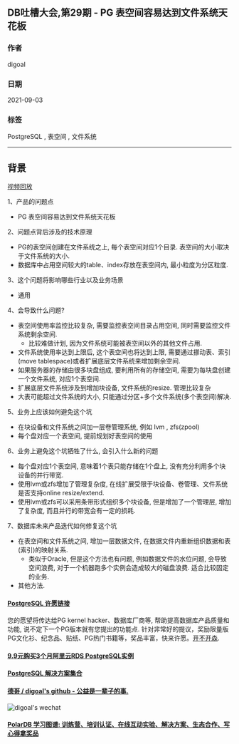## DB吐槽大会,第29期 - PG 表空间容易达到文件系统天花板  
  
### 作者  
digoal  
  
### 日期  
2021-09-03  
  
### 标签  
PostgreSQL , 表空间 , 文件系统   
  
----  
  
## 背景  
[视频回放](https://www.bilibili.com/video/BV1v44y187WQ/)  
  
1、产品的问题点  
- PG 表空间容易达到文件系统天花板  
  
2、问题点背后涉及的技术原理  
- PG的表空间创建在文件系统之上, 每个表空间对应1个目录. 表空间的大小取决于文件系统的大小.   
- 数据库中占用空间较大的table、index存放在表空间内, 最小粒度为分区粒度.   
  
3、这个问题将影响哪些行业以及业务场景  
- 通用  
  
4、会导致什么问题?  
- 表空间使用率监控比较复杂, 需要监控表空间目录占用空间, 同时需要监控文件系统剩余空间.   
    - 比较难做计划, 因为文件系统可能被表空间以外的其他文件占用.    
- 文件系统使用率达到上限后, 这个表空间也将达到上限, 需要通过挪动表、索引(move tablespace)或者扩展底层文件系统来增加剩余空间.   
- 如果服务器的存储由很多块盘组成, 要利用所有的存储空间, 需要为每块盘创建一个文件系统, 对应1个表空间.   
- 扩展底层文件系统涉及到增加块设备, 文件系统的resize. 管理比较复杂  
- 大表可能超过文件系统的大小, 只能通过分区+多个文件系统(多个表空间)解决.   
  
5、业务上应该如何避免这个坑  
- 在块设备和文件系统之间加一层卷管理系统, 例如 lvm , zfs(zpool)    
- 每个盘对应一个表空间, 提前规划好表空间的使用  
  
6、业务上避免这个坑牺牲了什么, 会引入什么新的问题  
- 每个盘对应1个表空间, 意味着1个表只能存储在1个盘上, 没有充分利用多个块设备的并行带宽.  
- 使用lvm或zfs增加了管理复杂度, 在线扩展受限于块设备、卷管理、文件系统是否支持online resize/extend.   
- 使用lvm或zfs可以采用条带形式组织多个块设备, 但是增加了一个管理层, 增加了复杂度, 而且并行的带宽会有一定的损耗.   
  
7、数据库未来产品迭代如何修复这个坑  
- 在表空间和文件系统之间, 增加一层数据文件, 在数据文件内重新组织数据和表(索引)的映射关系.   
    - 类似于Oracle, 但是这个方法也有问题, 例如数据文件的水位问题, 会导致空间浪费, 对于一个机器跑多个实例会造成较大的磁盘浪费. 适合比较固定的业务.    
- 其他方法.  
    
    
  
#### [PostgreSQL 许愿链接](https://github.com/digoal/blog/issues/76 "269ac3d1c492e938c0191101c7238216")
您的愿望将传达给PG kernel hacker、数据库厂商等, 帮助提高数据库产品质量和功能, 说不定下一个PG版本就有您提出的功能点. 针对非常好的提议，奖励限量版PG文化衫、纪念品、贴纸、PG热门书籍等，奖品丰富，快来许愿。[开不开森](https://github.com/digoal/blog/issues/76 "269ac3d1c492e938c0191101c7238216").  
  
  
#### [9.9元购买3个月阿里云RDS PostgreSQL实例](https://www.aliyun.com/database/postgresqlactivity "57258f76c37864c6e6d23383d05714ea")
  
  
#### [PostgreSQL 解决方案集合](https://yq.aliyun.com/topic/118 "40cff096e9ed7122c512b35d8561d9c8")
  
  
#### [德哥 / digoal's github - 公益是一辈子的事.](https://github.com/digoal/blog/blob/master/README.md "22709685feb7cab07d30f30387f0a9ae")
  
  
![digoal's wechat](../pic/digoal_weixin.jpg "f7ad92eeba24523fd47a6e1a0e691b59")
  
  
#### [PolarDB 学习图谱: 训练营、培训认证、在线互动实验、解决方案、生态合作、写心得拿奖品](https://www.aliyun.com/database/openpolardb/activity "8642f60e04ed0c814bf9cb9677976bd4")
  
